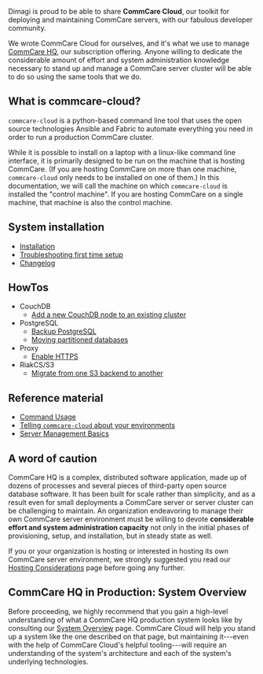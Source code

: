 Dimagi is proud to be able to share **CommCare Cloud**,
our toolkit for deploying and maintaining CommCare servers,
with our fabulous developer community.

We wrote CommCare Cloud for ourselves,
and it's what we use to manage [CommCare HQ](https://www.commcarehq.org/),
our subscription offering.
Anyone willing to dedicate the considerable amount of effort
and system administration knowledge necessary to stand up and manage a CommCare server
cluster will be able to do so using the same tools that we do.

## What is commcare-cloud?

`commcare-cloud` is a python-based command line tool that uses
the open source technologies Ansible and Fabric to automate everything
you need in order to run a production CommCare cluster.

While it is possible to install on a laptop with a linux-like command line interface,
it is primarily designed to be run on the machine that is hosting CommCare.
(If you are hosting CommCare on more than one machine,
`commcare-cloud` only needs to be installed on one of them.)
In this documentation, we will call the machine on which `commcare-cloud` is installed
the "control machine". If you are hosting CommCare on a single machine,
that machine is also the control machine.

## System installation

- [Installation](setup/installation.md)
- [Troubleshooting first time setup](setup/troubleshooting.md)
- [Changelog](changelog)

## HowTos
- CouchDB
    - [Add a new CouchDB node to an existing cluster](howto/add-couchdb2-node.md)
- PostgreSQL
    - [Backup PostgreSQL](howto/add-barman-server.md)
    - [Moving partitioned databases](howto/move-partitioned-database.md)
- Proxy
    - [Enable HTTPS](howto/enable-https.md)
- RiakCS/S3
    - [Migrate from one S3 backend to another](howto/migrate-s3-to-s3.md)


## Reference material

- [Command Usage](commcare-cloud/commands)
- [Telling `commcare-cloud` about your environments](commcare-cloud/env)
- [Server Management Basics](commcare-cloud/basics)

## A word of caution

CommCare HQ is a complex, distributed software application,
made up of dozens of processes
and several pieces of third-party open source database software.
It has been built for scale rather than simplicity,
and as a result even for small deployments a CommCare server or server cluster
can be challenging to maintain.
An organization endeavoring to manage their own CommCare server environment
must be willing to devote **considerable effort and system administration capacity**
not only in the initial phases of provisioning, setup, and installation,
but in steady state as well.

If you or your organization is hosting or interested in hosting
its own CommCare server environment,
we strongly suggested you read our [Hosting Considerations](system/hosting-considerations.md) page
before going any further.

## CommCare HQ in Production: System Overview

Before proceeding, we highly recommend that you gain a high-level understanding
of what a CommCare HQ production system looks like
by consulting our [System Overview](system/system-overview.md) page.
CommCare Cloud will help you stand up a system like the one described on that page,
but maintaining it---even with the help of CommCare Cloud's helpful tooling---will require
an understanding of the system's architecture and each of the system's underlying technologies.
